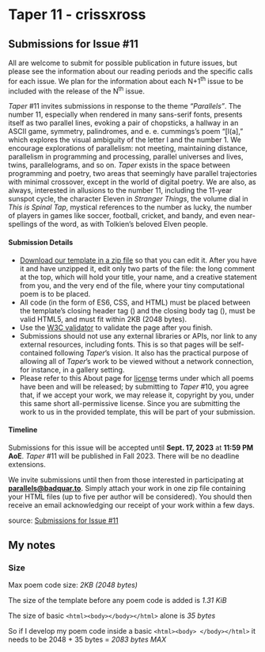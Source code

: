 # Taper 11 - crissxross

## Submissions for Issue #11

All are welcome to submit for possible publication in future issues, but please see the information about our reading periods and the specific calls for each issue. We plan for the information about each N+1<sup>th</sup> issue to be included with the release of the N<sup>th</sup> issue.

_Taper_ #11 invites submissions in response to the theme _“Parallels”_. The number 11, especially when rendered in many sans-serif fonts, presents itself as two parallel lines, evoking a pair of chopsticks, a hallway in an ASCII game, symmetry, palindromes, and e. e. cummings’s poem “\[l(a\],” which explores the visual ambiguity of the letter l and the number 1. We encourage explorations of parallelism: not meeting, maintaining distance, parallelism in programming and processing, parallel universes and lives, twins, parallelograms, and so on. _Taper_ exists in the space between programming and poetry, two areas that seemingly have parallel trajectories with minimal crossover, except in the world of digital poetry. We are also, as always, interested in allusions to the number 11, including the 11-year sunspot cycle, the character Eleven in _Stranger Things_, the volume dial in _This is Spinal Tap_, mystical references to the number as lucky, the number of players in games like soccer, football, cricket, and bandy, and even near-spellings of the word, as with Tolkien’s beloved Elven people.

#### Submission Details

-   [Download our template in a zip file](https://taper.badquar.to/10/about.htmltemplate.zip) so that you can edit it. After you have it and have unzipped it, edit only two parts of the file: the long comment at the top, which will hold your title, your name, and a creative statement from you, and the very end of the file, where your tiny computational poem is to be placed.
-   All code (in the form of ES6, CSS, and HTML) must be placed between the template’s closing header tag (</header>) and the closing body tag (</body>), must be valid HTML5, and must fit within 2KB (2048 bytes).
-   Use the [W3C validator](https://validator.w3.org/#validate_by_input) to validate the page after you finish.
-   Submissions should not use any external libraries or APIs, nor link to any external resources, including fonts. This is so that pages will be self-contained following _Taper_’s vision. It also has the practical purpose of allowing all of _Taper_’s work to be viewed without a network connection, for instance, in a gallery setting.
-   Please refer to this About page for [license](https://taper.badquar.to/10/about.html#license) terms under which all poems have been and will be released; by submitting to _Taper_ #10, you agree that, if we accept your work, we may release it, copyright by you, under this same short all-permissive license. Since you are submitting the work to us in the provided template, this will be part of your submission.

#### Timeline

Submissions for this issue will be accepted until **Sept. 17, 2023** at **11:59 PM AoE**. _Taper_ #11 will be published in Fall 2023. There will be no deadline extensions.

We invite submissions until then from those interested in participating at **parallels@badquar.to**. Simply attach your work in one zip file containing your HTML files (up to five per author will be considered). You should then receive an email acknowledging our receipt of your work within a few days.

source: [Submissions for Issue #11](https://taper.badquar.to/10/about.html)

## My notes

### Size

Max poem code size: *2KB (2048 bytes)*

The size of the template before any poem code is added is *1.31 KiB*

The size of basic `<html><body></body></html>` alone is *35 bytes*

So if I develop my poem code inside a basic `<html><body> </body></html>` it needs to be 2048 + 35 bytes = *2083 bytes MAX*

